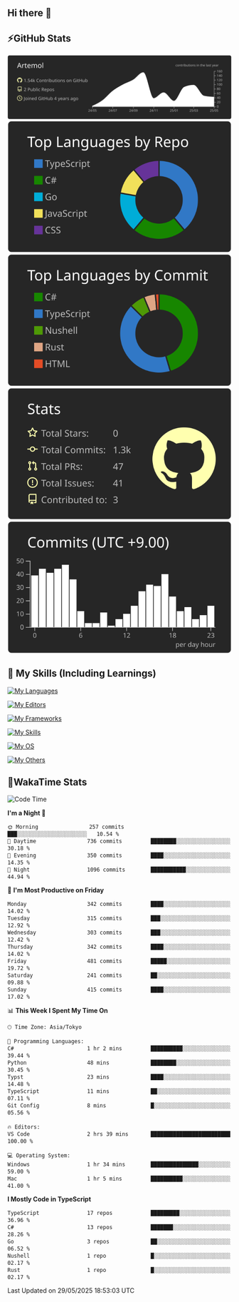 ## Hi there 👋
<!--
**Artemol/Artemol** is a ✨ _special_ ✨ repository because its `README.md` (this file) appears on your GitHub profile.

Here are some ideas to get you started:

- 🔭 I’m currently working on ...
- 🌱 I’m currently learning ...
- 👯 I’m looking to collaborate on ...
- 🤔 I’m looking for help with ...
- 💬 Ask me about ...
- 📫 How to reach me: ...
- 😄 Pronouns: ...
- ⚡ Fun fact: ...
-->

## ⚡GitHub Stats
[![](https://raw.githubusercontent.com/Artemol/Artemol/main/profile-summary-card-output/apprentice/0-profile-details.svg)](https://github.com/vn7n24fzkq/github-profile-summary-cards)
[![](https://raw.githubusercontent.com/Artemol/Artemol/main/profile-summary-card-output/apprentice/1-repos-per-language.svg)](https://github.com/vn7n24fzkq/github-profile-summary-cards) [![](https://raw.githubusercontent.com/Artemol/Artemol/main/profile-summary-card-output/apprentice/2-most-commit-language.svg)](https://github.com/vn7n24fzkq/github-profile-summary-cards)
[![](https://raw.githubusercontent.com/Artemol/Artemol/main/profile-summary-card-output/apprentice/3-stats.svg)](https://github.com/vn7n24fzkq/github-profile-summary-cards) [![](https://raw.githubusercontent.com/Artemol/Artemol/main/profile-summary-card-output/apprentice/4-productive-time.svg)](https://github.com/vn7n24fzkq/github-profile-summary-cards)

## 🌱 My Skills (Including Learnings)

<!--
### Languages
-->
[![My Languages](https://skillicons.dev/icons?i=ts,py,cs,dotnet,rust,go,c,matlab,css)](https://skillicons.dev)

<!--
### Editors
-->
[![My Editors](https://skillicons.dev/icons?i=vscode,neovim,vim,visualstudio,idea)](https://skillicons.dev)

<!--
### Frameworks
-->
[![My Frameworks](https://skillicons.dev/icons?i=react,nestjs,vite,tailwind,tauri,electron,remix,nextjs,fastapi)](https://skillicons.dev)

<!--
### Tools
-->
[![My Skills](https://skillicons.dev/icons?i=git,nodejs,docker,unity,postman,bun,discord,cloudflare,bash,prometheus,grafana,obsidian)](https://skillicons.dev)

<!--
### OS
-->
[![My OS](https://skillicons.dev/icons?i=windows,ubuntu)](https://skillicons.dev)

<!--
### Others
-->
[![My Others](https://skillicons.dev/icons?i=github,raspberrypi,gcp)](https://skillicons.dev)

## 💬WakaTime Stats
<!--START_SECTION:waka-->
![Code Time](http://img.shields.io/badge/Code%20Time-546%20hrs%2015%20mins-blue)

**I'm a Night 🦉** 

```text
🌞 Morning                257 commits         ███░░░░░░░░░░░░░░░░░░░░░░   10.54 % 
🌆 Daytime                736 commits         ████████░░░░░░░░░░░░░░░░░   30.18 % 
🌃 Evening                350 commits         ████░░░░░░░░░░░░░░░░░░░░░   14.35 % 
🌙 Night                  1096 commits        ███████████░░░░░░░░░░░░░░   44.94 % 
```
📅 **I'm Most Productive on Friday** 

```text
Monday                   342 commits         ████░░░░░░░░░░░░░░░░░░░░░   14.02 % 
Tuesday                  315 commits         ███░░░░░░░░░░░░░░░░░░░░░░   12.92 % 
Wednesday                303 commits         ███░░░░░░░░░░░░░░░░░░░░░░   12.42 % 
Thursday                 342 commits         ████░░░░░░░░░░░░░░░░░░░░░   14.02 % 
Friday                   481 commits         █████░░░░░░░░░░░░░░░░░░░░   19.72 % 
Saturday                 241 commits         ██░░░░░░░░░░░░░░░░░░░░░░░   09.88 % 
Sunday                   415 commits         ████░░░░░░░░░░░░░░░░░░░░░   17.02 % 
```


📊 **This Week I Spent My Time On** 

```text
🕑︎ Time Zone: Asia/Tokyo

💬 Programming Languages: 
C#                       1 hr 2 mins         ██████████░░░░░░░░░░░░░░░   39.44 % 
Python                   48 mins             ████████░░░░░░░░░░░░░░░░░   30.45 % 
Typst                    23 mins             ████░░░░░░░░░░░░░░░░░░░░░   14.48 % 
TypeScript               11 mins             ██░░░░░░░░░░░░░░░░░░░░░░░   07.11 % 
Git Config               8 mins              █░░░░░░░░░░░░░░░░░░░░░░░░   05.56 % 

🔥 Editors: 
VS Code                  2 hrs 39 mins       █████████████████████████   100.00 % 

💻 Operating System: 
Windows                  1 hr 34 mins        ███████████████░░░░░░░░░░   59.00 % 
Mac                      1 hr 5 mins         ██████████░░░░░░░░░░░░░░░   41.00 % 
```

**I Mostly Code in TypeScript** 

```text
TypeScript               17 repos            █████████░░░░░░░░░░░░░░░░   36.96 % 
C#                       13 repos            ███████░░░░░░░░░░░░░░░░░░   28.26 % 
Go                       3 repos             ██░░░░░░░░░░░░░░░░░░░░░░░   06.52 % 
Nushell                  1 repo              █░░░░░░░░░░░░░░░░░░░░░░░░   02.17 % 
Rust                     1 repo              █░░░░░░░░░░░░░░░░░░░░░░░░   02.17 % 
```




 Last Updated on 29/05/2025 18:53:03 UTC
<!--END_SECTION:waka-->
